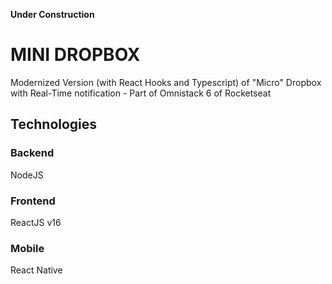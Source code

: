 **Under Construction**

# MINI DROPBOX
Modernized Version (with React Hooks and Typescript) of "Micro" Dropbox with Real-Time notification - Part of Omnistack 6 of Rocketseat

## Technologies

### Backend
NodeJS

### Frontend
ReactJS v16

### Mobile
React Native
